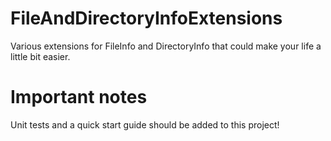 # FileAndDirectoryInfoExtensions
Various extensions for FileInfo and DirectoryInfo that could make your life a little bit easier.

# Important notes
Unit tests and a quick start guide should be added to this project!
